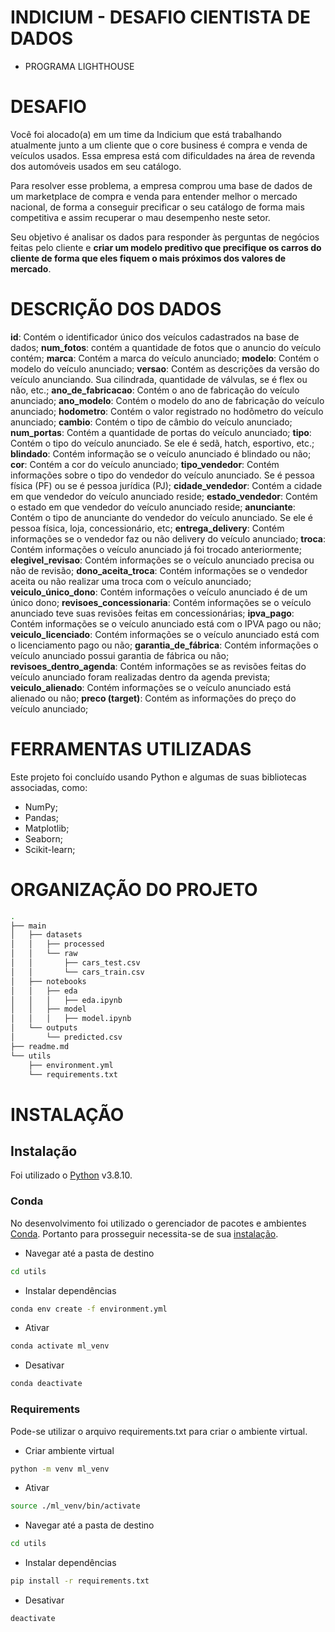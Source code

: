 # INDICIUM - DESAFIO CIENTISTA DE DADOS

- PROGRAMA LIGHTHOUSE

# DESAFIO 

Você foi alocado(a) em um time da Indicium que está trabalhando atualmente junto a um cliente que o core business é compra e venda de veículos usados. Essa empresa está com dificuldades na área de revenda dos automóveis usados em seu catálogo.

Para resolver esse problema, a empresa comprou uma base de dados de um marketplace de compra e venda para entender melhor o mercado nacional, de forma a conseguir precificar o seu catálogo de forma mais competitiva e assim recuperar o mau desempenho neste setor.

Seu objetivo é analisar os dados para responder às perguntas de negócios feitas pelo cliente e **criar um modelo preditivo que precifique os carros do cliente de forma que eles fiquem o mais próximos dos valores de mercado**. 

# DESCRIÇÃO DOS DADOS

**id**: Contém o identificador único dos veículos cadastrados na base de dados;
**num_fotos**: contém a quantidade de fotos que o anuncio do veículo contém;
**marca**: Contém a marca do veículo anunciado;
**modelo**: Contém o modelo do veículo anunciado;
**versao**: Contém as descrições da versão do veículo anunciando. Sua cilindrada, quantidade de válvulas, se é flex ou não, etc.;
**ano_de_fabricacao**: Contém o ano de fabricação do veículo anunciado;
**ano_modelo**: Contém o modelo do ano de fabricação do veículo anunciado;
**hodometro**: Contém o valor registrado no hodômetro do veículo anunciado;
**cambio**: Contém o tipo de câmbio do veículo anunciado;
**num_portas**: Contém a quantidade de portas do veículo anunciado;
**tipo**: Contém o tipo do veículo anunciado. Se ele é sedã, hatch, esportivo, etc.;
**blindado**: Contém informação se o veículo anunciado é blindado ou não;
**cor**: Contém a cor do veículo anunciado;
**tipo_vendedor**: Contém informações sobre o tipo do vendedor do veículo anunciado. Se é pessoa física (PF) ou se é pessoa jurídica (PJ);
**cidade_vendedor**: Contém a cidade em que vendedor do veículo anunciado reside;
**estado_vendedor**: Contém o estado em que vendedor do veículo anunciado reside;
**anunciante**: Contém o tipo de anunciante do vendedor do veículo anunciado. Se ele é pessoa física, loja, concessionário, etc;
**entrega_delivery**: Contém informações se o vendedor faz ou não delivery do veículo anunciado;
**troca**: Contém informações o veículo anunciado já foi trocado anteriormente;
**elegivel_revisao**: Contém informações se o veículo anunciado precisa ou não de revisão;
**dono_aceita_troca**: Contém informações se o vendedor aceita ou não realizar uma troca com o veículo anunciado;
**veiculo_único_dono**: Contém informações o veículo anunciado é de um único dono;
**revisoes_concessionaria**: Contém informações se o veículo anunciado teve suas revisões feitas em concessionárias;
**ipva_pago**: Contém informações se o veículo anunciado está com o IPVA pago ou não;
**veiculo_licenciado**: Contém informações se o veículo anunciado está com o licenciamento pago ou não;
**garantia_de_fábrica**: Contém informações o veículo anunciado possui garantia de fábrica ou não;
**revisoes_dentro_agenda**: Contém informações se as revisões feitas do veículo anunciado foram realizadas dentro da agenda prevista;
**veiculo_alienado**: Contém informações se o veículo anunciado está alienado ou não;
**preco (target)**: Contém as informações do preço do veículo anunciado;

# FERRAMENTAS UTILIZADAS

Este projeto foi concluído usando Python e algumas de suas bibliotecas associadas, como:

- NumPy;
- Pandas;
- Matplotlib;
- Seaborn;
- Scikit-learn;

# ORGANIZAÇÃO DO PROJETO

```sh
.
├── main
│   ├── datasets
│   │   ├── processed
│   │   └── raw
│   │       ├── cars_test.csv
│   │       └── cars_train.csv
│   ├── notebooks
│   │   ├── eda
│   │   │   ├── eda.ipynb
│   │   ├── model
│   │   │   ├── model.ipynb
│   └── outputs
│       └── predicted.csv
├── readme.md
└── utils
    ├── environment.yml
    └── requirements.txt
```

# INSTALAÇÃO

## Instalação
Foi utilizado o [Python](https://www.python.org/) v3.8.10.

### Conda
No desenvolvimento foi utilizado o gerenciador de pacotes e ambientes [Conda](https://conda.io/). Portanto para prosseguir necessita-se de sua [instalação](https://conda.io/projects/conda/en/latest/user-guide/install/index.html).

- Navegar até a pasta de destino
```sh
cd utils
```

- Instalar dependências
```sh
conda env create -f environment.yml
```

- Ativar
```sh
conda activate ml_venv
```

- Desativar
```sh
conda deactivate
```

### Requirements
Pode-se utilizar o arquivo requirements.txt para criar o ambiente virtual.

- Criar ambiente virtual
```sh
python -m venv ml_venv
```

- Ativar
```sh
source ./ml_venv/bin/activate
```

- Navegar até a pasta de destino
```sh
cd utils
```

- Instalar dependências
```sh
pip install -r requirements.txt
```

- Desativar
```sh
deactivate
```
